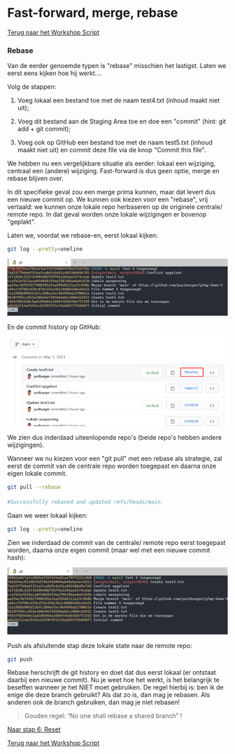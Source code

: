# Fast-forward, merge, rebase

[Terug naar het Workshop Script](handson.md)

### Rebase

Van de eerder genoemde typen is "rebase" misschien het lastigst. Laten we eerst eens kijken hoe hij werkt....

Volg de stappen:

1. Voeg lokaal een bestand toe met de naam test4.txt (inhoud maakt niet uit);
2. Voeg dit bestand aan de Staging Area toe en doe een "commit" (hint: git add + git commit);

3. Voeg ook op GitHub een bestand toe met de naam test5.txt (inhoud maakt niet uit) en commit deze file via de knop "Commit this file".

We hebben nu een vergelijkbare situatie als eerder: lokaal een wijziging, centraal een (andere) wijziging. Fast-forward is dus geen optie, merge en rebase blijven over.

In dit specifieke geval zou een merge prima kunnen, maar dat levert dus een nieuwe commit op. We kunnen ook kiezen voor een "rebase", vrij vertaald: we kunnen onze lokale repo herbaseren op de originele centrale/ remote repo. In dat geval worden onze lokale wijzigingen er bovenop "geplakt".

Laten we, voordat we rebase-en, eerst lokaal kijken:

```bash
git log --pretty=oneline
```

![](/images/rebase1.png)

En de commit history op GitHub:

![](/images/rebase2.png)

We zien dus inderdaad uiteenlopende repo's (beide repo's hebben andere wijzigingen).

Wanneer we nu kiezen voor een "git pull" met een rebase als strategie, zal eerst de commit van de centrale repo worden toegepast en daarna onze eigen lokale commit.

```bash
git pull --rebase

#Successfully rebased and updated refs/heads/main.
```

Gaan we weer lokaal kijken:

```bash
git log --pretty=oneline
```

Zien we inderdaad de commit van de centrale/ remote repo eerst toegepast worden, daarna onze eigen commit (maar wel met een nieuwe commit hash):

![](/images/rebase3.png)

Push als afsluitende stap deze lokale state naar de remote repo:

```bash
git push
```

Rebase herschrijft de git history en doet dat dus eerst lokaal (er ontstaat daarbij een nieuwe commit). Nu je weet hoe het werkt, is het belangrijk te beseffen wanneer je het NIET moet gebruiken. De regel hierbij is: ben ik de enige die deze branch gebruikt? Als dat zo is, dan mag je rebasen. Als anderen ook de branch gebruiken, dan mag je niet rebasen!

> Gouden regel: “No one shall rebase a shared branch” !

[Naar stap 6: Reset](6-reset.md)

[Terug naar het Workshop Script](handson.md)
